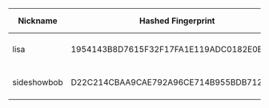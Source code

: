 | Nickname |  Hashed Fingerprint	| Or Addresses | Contact | Running | Flags | Last Seen | First Seen | Last Restarted | Advertised Bandwidth | Platform | Version | Version Status | Recommended Version | Verified hostnames | Exit policy |
|---|---|---|---|---|---|---|---|---|---|---|---|---|---|---|---|
|lisa | 1954143B8D7615F32F17FA1E119ADC0182E0BDF1 | ["208.115.218.134:9000"] | N/A | true | Running, V2Dir, Valid | 2025-10-07 00:00:00 | 2025-10-07 00:00:00 | 2025-10-06 22:53:56 | 0 | Tor 0.4.8.18 on Linux | 0.4.8.18 | recommended | true | N/A | ["reject *:*"]|
|sideshowbob | D22C214CBAA9CAE792A96CE714B955BDB7129A07 | ["64.31.62.158:9000"] | N/A | true | Running, V2Dir, Valid | 2025-10-07 00:00:00 | 2025-10-07 00:00:00 | 2025-10-06 23:13:06 | 0 | Tor 0.4.8.18 on Linux | 0.4.8.18 | recommended | true | N/A | ["reject *:*"]|
